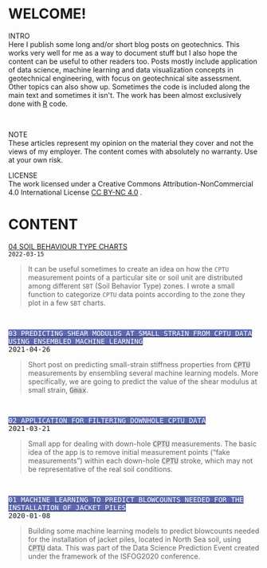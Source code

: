 <!-- Fonts and CSS styles -->

<head>

<link href="https://fonts.googleapis.com/css2?family=Fira+Code&family=Fira+Mono&family=Roboto&display=swap" rel="stylesheet">

<link rel="stylesheet" href="styles.css">

</head>
  
<!-- General info -->
<body>

<h1>WELCOME!</h1>

<p></p>

<p>
<sec>INTRO</sec>
<br>
Here I publish some long and/or short blog posts on geotechnics. This works very well for me as a way to document stuff but I also hope the content can be useful to other readers too. Posts mostly include application of data science, machine learning and data visualization concepts in geotechnical engineering, with focus on geotechnical site assessment. Other topics can also show up. Sometimes the code is included along the main text and sometimes it isn't. The work has been almost exclusively done with 
<a href="https://www.r-project.org/" title = "R WEBPAGE" target="_blank">R</a>
 code.
</p>
  
<br>
  
<p>
<sec>NOTE</sec>
<br>
These articles represent my opinion on the material they cover and not the views of my employer. The content comes with absolutely no warranty. Use at your own risk.
</p>

<p>
<sec>LICENSE</sec>
<br>
The work licensed under a Creative Commons Attribution-NonCommercial 4.0 International License 
<a href="https://creativecommons.org/licenses/by-nc/4.0/" title="creativecommons.org" target="_blank">CC BY-NC 4.0</a>
.
</p>

<!-- Main content -->

<h1>CONTENT</h1>

<p></p>

<!-- 04 -->

<p><a href="https://erdirstats.github.io/04-sbt-charts.html" title="FULL ARTICLE" target="_blank">04 SOIL BEHAVIOUR TYPE CHARTS</a>
<br> <code>2022-03-15</code> </p>
<blockquote> It can be useful sometimes to create an idea on how the <code>CPTU</code> measurement points of a particular site or soil unit are distributed among different <code>SBT</code> (Soil Behavior Type) zones. I wrote a small function to categorize <code>CPTU</code> data points according to the zone they plot in a few <code>SBT</code> charts.</blockquote>

<br>

<p style="font-weight: normal;"><a style="color:#2F2F2F; text-transform: uppercase;" href="https://erdirstats.github.io/03-small-strain-stiffness.html" title="FULL ARTICLE" target="_blank"><span style="font-family: monospace; background-color: #5D69B1; color:#FFFFFF;">03 Predicting shear modulus at small strain from CPTU data using ensembled machine learning</span></a><br><span style="font-family: monospace;font-weight: normal; font-size: 14px;">2021-04-26</span></p> 
<blockquote style="font-style: normal;">Short post on predicting small-strain stiffness properties from <span style="font-family: monospace; background-color: #E7E7E7">CPTU</span> measurements by ensembling several machine learning models. More specifically, we are going to predict the value of the shear modulus at small strain, <span style="font-family:monospace;background-color:#E7E7E7">Gmax</span>.</blockquote>

<br>
  
<p style="font-weight: normal;"><a style="color:#2F2F2F; text-transform: uppercase;" href="https://erdirstats.github.io/02-cptu-downhole.html" title="FULL ARTICLE" target="_blank"><span style="font-family: monospace; background-color: #5D69B1; color:#FFFFFF;">02 APPLICATION FOR FILTERING DOWNHOLE CPTU DATA</span></a><br><span style="font-family: monospace;font-weight: normal; font-size: 14px;">2021-03-21</span></p>
<blockquote style="font-style: normal;">Small app for dealing with down-hole <span style="font-family: monospace; background-color: #E7E7E7">CPTU</span> measurements. The basic idea of the app is to remove initial measurement points (“fake measurements”) within each down-hole <span style="font-family: monospace; background-color: #E7E7E7">CPTU</span> stroke, which may not be representative of the real soil conditions.</blockquote>

<br>

<p style="font-weight: normal;"><a style="color:#2F2F2F; text-transform: uppercase;" href="https://erdirstats.github.io/01-pile-driveability-isfog.html" title="FULL ARTICLE" target="_blank"><span style="font-family: monospace; background-color: #5D69B1; color:#FFFFFF;">01 Machine learning to predict blowcounts needed for the installation of jacket piles</span></a><br><span style="font-family: monospace;font-weight: normal; font-size: 14px;">2020-01-08</span></p> 
<blockquote style="font-style: normal;">Building some machine learning models to predict blowcounts needed for the installation of jacket piles, located in North Sea soil, using <span style="font-family: monospace; background-color: #E7E7E7">CPTU</span> data. This was part of the Data Science Prediction Event created under the framework of the ISFOG2020 conference.</blockquote>

</body>
